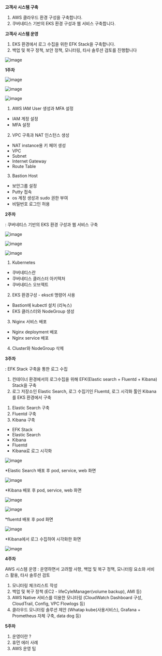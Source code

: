 
**고객사 시스템 구축**
1. AWS 클라우드 환경 구성을 구축합니다.
2. 쿠버네티스 기반의 EKS 환경 구성과 웹 서비스 구축합니다.

**고객사 시스템 운영**
1. EKS 환경에서 로그 수집을 위한 EFK Stack을 구축합니다.
2. 백업 및 복구 정책, 보안 정책, 모니터링, 타사 솔루션 검토를 진행합니다

![image](https://user-images.githubusercontent.com/32132152/108957408-c074c100-76b4-11eb-8b3c-bec082ec80c9.png)

**1주차**

![image](https://user-images.githubusercontent.com/32132152/108957838-81933b00-76b5-11eb-825a-bd2c49367f22.png)

![image](https://user-images.githubusercontent.com/32132152/108958080-ccad4e00-76b5-11eb-8fda-e5e319f877b9.png)

![image](https://user-images.githubusercontent.com/32132152/108958142-e484d200-76b5-11eb-826c-b4a1a80a5ad7.png)

1. AWS IAM User 생성과 MFA 설정
- IAM 계정 설정
- MFA 설정 

2. VPC 구축과 NAT 인스턴스 생성
- NAT instance용 키 페어 생성 
- VPC 
- Subnet
- Internet Gateway
- Route Table

3. Bastion Host
- 보안그룹 설정
- Putty 접속
- os 계정 생성과 sudo 권한 부여
- 비밀번호 로그인 허용



**2주차**

: 쿠버네티스 기반의 EKS 환경 구성과 웹 서비스 구축

![image](https://user-images.githubusercontent.com/32132152/108958753-c2d81a80-76b6-11eb-84bb-eb90e25ea418.png)

![image](https://user-images.githubusercontent.com/32132152/108958830-e0a57f80-76b6-11eb-9f5e-5ad6c36ca49b.png)

![image](https://user-images.githubusercontent.com/32132152/108958858-ed29d800-76b6-11eb-9b0e-6e0ebfae0fd2.png)

1. Kubernetes
- 쿠버네티스란
- 쿠버네티스 클러스터 아키텍처
- 쿠버네티스 오브젝트

2. EKS 환경구성 - eksctl 명령어 사용
- Bastion에 kubectl 설치 (리눅스)
- EKS 클러스터와 NodeGroup 생성

3. Niginx 서비스 배포
- Nginx deployment 배포
- Nginx service 배포

4. Cluster와 NodeGroup 삭제



**3주차**

: EFK Stack 구축을 통한 로그 수집

1. 컨테이너 환경에서의 로그수집을 위해 EFK(Elastic search + Fluentd + Kibana) Stack을 구축
2. 로그 저장소인 Elastic Search, 로그 수집기인 Fluentd, 로그 시각화 툴인 Kibana를 EKS 환경에서 구축

1) Elastic Search 구축
2) Fluentd 구축
3) Kibana 구축

- EFK Stack
- Elastic Search
- Kibana
- Fluentd
- Kibana로 로그 시각화

![image](https://user-images.githubusercontent.com/32132152/108959743-2dd62100-76b8-11eb-87f8-6cc2e92f3abd.png)

*Elastic Search 배포 후 pod, service, web 화면

![image](https://user-images.githubusercontent.com/32132152/108959833-54945780-76b8-11eb-94e6-e90d76f6a5f3.png)

*Kibana 배포 후 pod, service, web 화면

![image](https://user-images.githubusercontent.com/32132152/108959883-683fbe00-76b8-11eb-87e6-5b84343f8a39.png)

![image](https://user-images.githubusercontent.com/32132152/108959903-71308f80-76b8-11eb-8ba7-9453b0de04a2.png)

*fluentd 배포 후 pod 화면

![image](https://user-images.githubusercontent.com/32132152/108959943-7db4e800-76b8-11eb-9d28-f256206bd5b9.png)

*Kibana에서 로그 수집하여 시각화한 화면

![image](https://user-images.githubusercontent.com/32132152/108959981-8c9b9a80-76b8-11eb-9394-d327477645c9.png)



**4주차**

AWS 시스템 운영
: 운영하면서 고려할 사항, 백업 및 복구 정책, 모니터링 요소와 서비스 활용, 타사 솔루션 검토

1. 모니터링 체크리스트 작성
2. 백업 및 복구 정책 (EC2 - lifeCyleManager(volume backup), AMI 등)
3. AWS Native 서비스를 이용한 모니터링 (CloudWatch Dashboard 구성, CloudTrail, Config, VPC Flowlogs 등)
4. 클라우드 모니터링 솔루션 제안 (Whatap kube(사용서비스), Grafana + Prometheus 자체 구축, data dog 등)



**5주차**

1. 운영이란 ?
2. 휴먼 에러 사례
3. AWS 운영 팁
